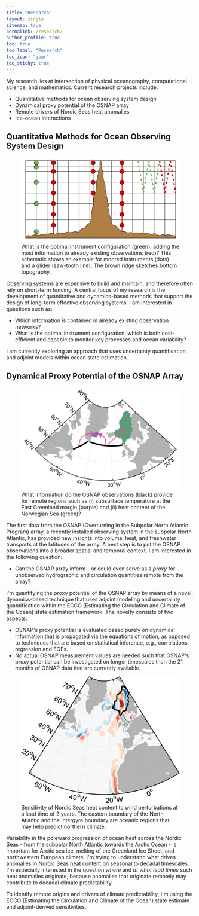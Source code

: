 ```yaml
---
title: "Research"
layout: single
sitemap: true
permalink: /research/
author_profile: true
toc: true
toc_label: "Research"
toc_icon: "gear"
toc_sticky: true
---
```


My research lies at intersection of physical oceanography, computational science, and mathematics. Current research projects include:
- Quantitative methods for ocean observing system design
- Dynamical proxy potential of the OSNAP array
- Remote drivers of Nordic Seas heat anomalies
- Ice-ocean interactions


## Quantitative Methods for Ocean Observing System Design

<figure>
  <img src="/assets/images/design.png" alt="">
  <figcaption> What is the optimal instrument configuration (green), adding the most information to already existing observations (red)? This schematic shows an example for moored instruments (dots) and a glider (saw-tooth line). The brown ridge sketches bottom topography. </figcaption>
</figure>

Observing systems are expensive to build and maintain, and therefore often rely on short-term funding. 
A central focus of my research is the development of quantitative and dynamics-based methods that support the design of long-term effective observing systems. I am interested in questions such as:
- Which information is contained in already existing observation networks? 
- What is the optimal instrument configuration, which is both cost-efficient and capable to monitor key processes and ocean variability?

I am currently exploring an approach that uses uncertainty quantification and adjoint models within ocean state estimation.

## Dynamical Proxy Potential of the OSNAP Array
 
<figure>
  <img src="/assets/images/OSNAP.png" alt="">
  <figcaption> What information do the OSNAP observations (black) provide for remote regions such as (i) subsurface temperature at the East Greenland margin (purple) and (ii) heat content of the Norwegian Sea (green)? </figcaption>
</figure>

The first data from the OSNAP (Overturning in the Subpolar North Atlantic Program) array, a recently installed observing system in the subpolar North Atlantic, has provided new insights into volume, heat, and freshwater transports at the latitudes of the array. A next step is to put the OSNAP observations into a broader spatial and temporal context. I am interested in the following question:
- Can the OSNAP array inform - or could even serve as a _proxy_ for - unobserved hydrographic and circulation quantities remote from the array?

I'm quantifying the proxy potential of the OSNAP array by means of a novel, dynamics-based technique that uses adjoint modeling and uncertainty quantification within the ECCO (Estimating the Circulation and Climate of the Ocean) state estimation framework.
The novelty consists of two aspects:
- OSNAP's proxy potential is evaluated based purely on dynamical information that is propagated via the equations of motion, as opposed to techniques that are based on statistical inference, e.g., correlations, regression and EOFs.
- No actual OSNAP measurement values are needed such that OSNAP's proxy potential can be investigated on longer timescales than the 21 months of OSNAP data that are currently available.


<figure>
  <img src="/assets/images/sens2wind.png" alt="">
  <figcaption>Sensitivity of Nordic Seas heat content to wind perturbations at a lead time of 3 years. The eastern boundary of the North Atlantic and the intergyre boundary are oceanic regions that may help predict northern climate. </figcaption>
</figure>

Variability in the poleward progression of ocean heat across the Nordic Seas - from the subpolar North Atlantic towards the Arctic Ocean - is important for Arctic sea ice, melting of the Greenland Ice Sheet, and northwestern European climate. 
I'm trying to understand what drives anomalies in Nordic Seas heat content on seasonal to decadal timescales. 
I'm especially interested in the question _where_ and _at what lead times_ such heat anomalies originate, because anomalies that originate remotely may contribute to decadal climate predictability.

To identify remote origins and drivers of climate predictability, I'm using the ECCO (Estimating the Circulation and Climate of the Ocean) state estimate and adjoint-derived sensitivities.

<!--

## Ice-ocean interactions 

Sensitivity of Greenland margin subsurface temperature to far-field climate signals

The interaction of warm subpolar North Atlantic ocean waters with Greenland's marine-terminating glaciers is a dominant trigger for the glaciers' recent retreat and acceleration. Helheim Glacier and Jakobshavn Isbræ are two examples of marine-terminating glaciers in Greenland that have gained much attention recently, as they have undergone rapid changes since the 1990s. I am interested in the sensitivity of subsurface temperature close to Greenland's outlet glaciers to far-field climate signals.


## Constraints of proxy data on past ocean circulation

Paleoclimate archives provide information on the evolution of past climates and can im- prove our understanding of the processes that underlie low-frequency variability in the climate system. Furthermore, abrupt climate shifts in the past may provide analogs for future climate change. Inference of past environmental conditions is complicated by the fact that they can only be assessed on the basis of indirect proxy observations. The re- lationship of proxy observations to physical variables is often tenuous, leading to large uncertainties, and the observations are very sparse in space and time (see Section 1.1.4).
For paleoclimate reconstructions, model-data synthesis is promising since it permits using dynamical principles to constrain interpretations of proxy observations, to quan- tify the inferential power of proxy data, and to compute observable and unobservable climate aspects.

Like in the modern ocean, paleoceanography depends crucially on observations. However, data types and coverage are (and always will be) very limited, and proxy data entails large uncertainties. For paleoclimate reconstructions, model-data syn- thesis seems promising - if not necessary - since it permits using dynamical princi- ples to constrain interpretations of proxy observations, to quantify the inferential power of proxy data, and to compute observable and unobservable climate aspects.

 I explore the capability of the globally available proxy surface ocean data to constrain ocean circulation of the past, taking into account its sparsity and uncertainties.
-->
